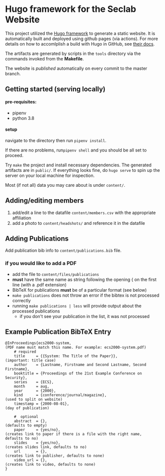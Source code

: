 # Hugo framework for the Seclab Website

This project utilized the [Hugo framework](https://gohugo.io/) to generate a static website. 
It is automatically built and deployed using github pages (via actions). For more details on how to accomlplish a build with Hugo in GitHub, see [their docs](https://gohugo.io/hosting-and-deployment/hosting-on-github/).

The artifacts are generated by scripts in the `tools` directory via the commands 
invoked from the **Makefile**.

The website is _published_ automatically on every commit to the master branch.


## Getting started (serving locally)
#### pre-requisites:
 - pipenv
 - python 3.8

#### setup
navigate to the directory then run `pipenv install`. 

If there are no problems, run`pipenv shell` and you should be all set to proceed.

Try `make` the project and install necessary dependencies. The generated artifacts are in `public/`. 
If everything looks fine, do `hugo serve` to spin up the server on your local machine for inspection.

Most (if not all) data you may care about is under `content/`. 


## Adding/editing members

1.  add/edit a line to the datafile `content/members.csv` with the appropriate affiliation
2.  add a photo to `content/headshots/` and reference it in the datafile

## Adding Publications

Add publication bib info to `content/publications.bib` file.

### if you would like to add a PDF
 - add the file to `content/files/publications`
 - **must** have the same name as string following the opening { on the first line (with a .pdf extension)
 - BibTeX for publications **must** be of a particular format (see below)
 - `make publications` does not throw an error if the bibtex is not processed correctly
 - running `make publications | less` will provide output about the processed publications
    - if you don't see your publication in the list, it was not processed


## Example Publication BibTeX Entry

    @InProceedings{ecs2000-system,                                              (PDF name must match this name. For example: ecs2000-system.pdf)
        # required
        title     = {{System: The Title of the Paper}},                         (important: title case)
        author    = {Lastname, Firstname and Second Lastname, Second Firstname},
        booktitle = {Proceedings of the 21st Example Conference on Security},
        series    = {ECS},
        month     = aug,
        year      = {2000},
        kind      = {conference/journal/magazine},                              (used to split on website)
        timestamp = {2000-08-01},                                               (day of publication)

        #  optional
        abstract  = {},                                                         (defaults to empty)
        paper     = {yes/no},                                                   (creates link to paper if there is a file with the right name, defaults to no)
        slides    = {yes/no},                                                   (creates slides link, defaults to no)
        url       = {},                                                         (creates link to publisher, defaults to none)
        video_url = {},                                                         (creates link to video, defaults to none)
    }
